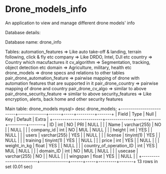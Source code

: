 # Drone_models_info
An application to view and manage different drone models' info

Database details:

Database name: drone_info

Tables: 
automation_features => Like auto take-off & landing, terrain following, click & fly etc
company => Like DRDO, Intel, DJI etc
country => Country which macufactures it
cv_algorithm  => Segmentation, tracking, object detection etc
domain => Agriculture, military, health etc
drone_models => drone specs and relations to other tables
pair_drone_automation_feature => pairwise mapping of drone with automation features that are supported in it 
pair_drone_country => pairwise mapping of drone and country
pair_drone_cv_algo => similar to above
pair_drone_security_feature => similar to above
security_features  => Like encryption, alerts, back home and other security features


Main table: drone_models
mysql> desc drone_models;
+-------------------------+--------------+------+-----+---------+-------+
| Field                   | Type         | Null | Key | Default | Extra |
+-------------------------+--------------+------+-----+---------+-------+
| ID                      | int          | NO   | PRI | NULL    |       |
| Name                    | varchar(255) | NO   |     | NULL    |       |
| company_id              | int          | NO   | MUL | NULL    |       |
| height                  | int          | YES  |     | NULL    |       |
| users                   | varchar(255) | YES  |     | NULL    |       |
| license                 | tinyint(1)   | YES  |     | NULL    |       |
| training                | tinyint(1)   | YES  |     | NULL    |       |
| price                   | int          | YES  |     | NULL    |       |
| weight_in_kg            | float        | YES  |     | NULL    |       |
| country_of_operation_ID | int          | YES  | MUL | NULL    |       |
| domain_ID               | int          | NO   | MUL | NULL    |       |
| usecase                 | varchar(255) | NO   |     | NULL    |       |
| wingspan                | float        | YES  |     | NULL    |       |
+-------------------------+--------------+------+-----+---------+-------+
13 rows in set (0.01 sec)






